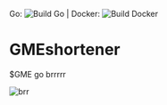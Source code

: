 Go: ![Build Go](https://github.com/full-stack-gods/GMEshortener/workflows/Build%20Go/badge.svg) | 
Docker: ![Build Docker](https://github.com/full-stack-gods/GMEshortener/workflows/Build%20Docker/badge.svg)

# GMEshortener
$GME go brrrrr

![brr](https://external-content.duckduckgo.com/iu/?u=https%3A%2F%2Fcdn.shopify.com%2Fs%2Ffiles%2F1%2F2118%2F1625%2Fproducts%2F000786a-6_1000x1000.png%3Fv%3D1586266264&f=1&nofb=1)
